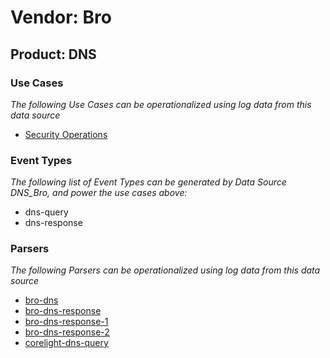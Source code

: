Vendor: Bro
===========
Product: DNS
------------

### Use Cases

_The following Use Cases can be operationalized using log data from this data source_

* [Security Operations](../UseCases/usecase_security_operations.md)


### Event Types

_The following list of Event Types can be generated by Data Source DNS_Bro, and power the use cases above:_

- dns-query
- dns-response


### Parsers

_The following Parsers can be operationalized using log data from this data source_

* [bro-dns](../Parsers/parserContent_bro-dns.md)
* [bro-dns-response](../Parsers/parserContent_bro-dns-response.md)
* [bro-dns-response-1](../Parsers/parserContent_bro-dns-response-1.md)
* [bro-dns-response-2](../Parsers/parserContent_bro-dns-response-2.md)
* [corelight-dns-query](../Parsers/parserContent_corelight-dns-query.md)
